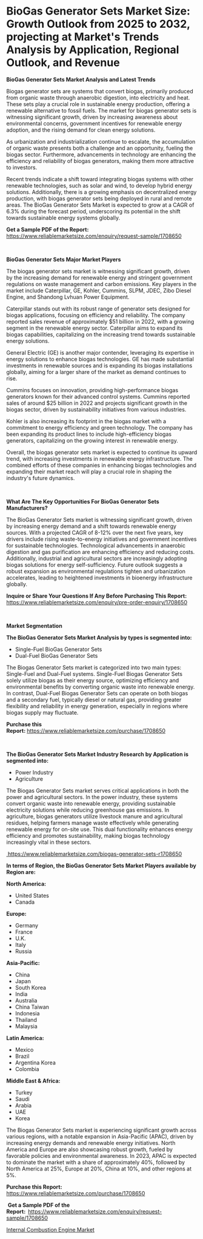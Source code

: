 <p><h1>BioGas Generator Sets Market Size: Growth Outlook from 2025 to 2032, projecting at Market's Trends Analysis by Application, Regional Outlook, and Revenue</h1></p><p><strong>BioGas Generator Sets Market Analysis and Latest Trends</strong></p>
<p><p>Biogas generator sets are systems that convert biogas, primarily produced from organic waste through anaerobic digestion, into electricity and heat. These sets play a crucial role in sustainable energy production, offering a renewable alternative to fossil fuels. The market for biogas generator sets is witnessing significant growth, driven by increasing awareness about environmental concerns, government incentives for renewable energy adoption, and the rising demand for clean energy solutions.</p><p>As urbanization and industrialization continue to escalate, the accumulation of organic waste presents both a challenge and an opportunity, fueling the biogas sector. Furthermore, advancements in technology are enhancing the efficiency and reliability of biogas generators, making them more attractive to investors.</p><p>Recent trends indicate a shift toward integrating biogas systems with other renewable technologies, such as solar and wind, to develop hybrid energy solutions. Additionally, there is a growing emphasis on decentralized energy production, with biogas generator sets being deployed in rural and remote areas. The BioGas Generator Sets Market is expected to grow at a CAGR of 6.3% during the forecast period, underscoring its potential in the shift towards sustainable energy systems globally.</p></p>
<p><strong>Get a Sample PDF of the Report:&nbsp;</strong> <a href="https://www.reliablemarketsize.com/enquiry/request-sample/1708650?utm_campaign=1939&utm_medium=2&utm_source=Github&utm_content=ia&utm_term=10012025&utm_id=biogas-generator-sets">https://www.reliablemarketsize.com/enquiry/request-sample/1708650</a></p>
<p>&nbsp;</p>
<p><strong>BioGas Generator Sets Major Market Players</strong></p>
<p><p>The biogas generator sets market is witnessing significant growth, driven by the increasing demand for renewable energy and stringent government regulations on waste management and carbon emissions. Key players in the market include Caterpillar, GE, Kohler, Cummins, SLPM, JDEC, Zibo Diesel Engine, and Shandong Lvhuan Power Equipment.</p><p>Caterpillar stands out with its robust range of generator sets designed for biogas applications, focusing on efficiency and reliability. The company reported sales revenue of approximately $51 billion in 2022, with a growing segment in the renewable energy sector. Caterpillar aims to expand its biogas capabilities, capitalizing on the increasing trend towards sustainable energy solutions.</p><p>General Electric (GE) is another major contender, leveraging its expertise in energy solutions to enhance biogas technologies. GE has made substantial investments in renewable sources and is expanding its biogas installations globally, aiming for a larger share of the market as demand continues to rise.</p><p>Cummins focuses on innovation, providing high-performance biogas generators known for their advanced control systems. Cummins reported sales of around $25 billion in 2022 and projects significant growth in the biogas sector, driven by sustainability initiatives from various industries.</p><p>Kohler is also increasing its footprint in the biogas market with a commitment to energy efficiency and green technology. The company has been expanding its product lines to include high-efficiency biogas generators, capitalizing on the growing interest in renewable energy.</p><p>Overall, the biogas generator sets market is expected to continue its upward trend, with increasing investments in renewable energy infrastructure. The combined efforts of these companies in enhancing biogas technologies and expanding their market reach will play a crucial role in shaping the industry's future dynamics.</p></p>
<p>&nbsp;</p>
<p><strong>What Are The Key Opportunities For BioGas Generator Sets Manufacturers?</strong></p>
<p><p>The BioGas Generator Sets market is witnessing significant growth, driven by increasing energy demand and a shift towards renewable energy sources. With a projected CAGR of 8-12% over the next five years, key drivers include rising waste-to-energy initiatives and government incentives for sustainable technologies. Technological advancements in anaerobic digestion and gas purification are enhancing efficiency and reducing costs. Additionally, industrial and agricultural sectors are increasingly adopting biogas solutions for energy self-sufficiency. Future outlook suggests a robust expansion as environmental regulations tighten and urbanization accelerates, leading to heightened investments in bioenergy infrastructure globally.</p></p>
<p><strong>Inquire or Share Your Questions If Any Before Purchasing This Report:</strong> <a href="https://www.reliablemarketsize.com/enquiry/pre-order-enquiry/1708650?utm_campaign=1939&utm_medium=2&utm_source=Github&utm_content=ia&utm_term=10012025&utm_id=biogas-generator-sets">https://www.reliablemarketsize.com/enquiry/pre-order-enquiry/1708650</a></p>
<p>&nbsp;</p>
<p><strong>Market Segmentation</strong></p>
<p><strong>The BioGas Generator Sets Market Analysis by types is segmented into:</strong></p>
<p><ul><li>Single-Fuel BioGas Generator Sets</li><li>Dual-Fuel BioGas Generator Sets</li></ul></p>
<p><p>The Biogas Generator Sets market is categorized into two main types: Single-Fuel and Dual-Fuel systems. Single-Fuel Biogas Generator Sets solely utilize biogas as their energy source, optimizing efficiency and environmental benefits by converting organic waste into renewable energy. In contrast, Dual-Fuel Biogas Generator Sets can operate on both biogas and a secondary fuel, typically diesel or natural gas, providing greater flexibility and reliability in energy generation, especially in regions where biogas supply may fluctuate.</p></p>
<p><strong>Purchase this Report:&nbsp;</strong><a href="https://www.reliablemarketsize.com/purchase/1708650?utm_campaign=1939&utm_medium=2&utm_source=Github&utm_content=ia&utm_term=10012025&utm_id=biogas-generator-sets">https://www.reliablemarketsize.com/purchase/1708650</a></p>
<p>&nbsp;</p>
<p><strong>The BioGas Generator Sets Market Industry Research by Application is segmented into:</strong></p>
<p><ul><li>Power Industry</li><li>Agriculture</li></ul></p>
<p><p>The Biogas Generator Sets market serves critical applications in both the power and agricultural sectors. In the power industry, these systems convert organic waste into renewable energy, providing sustainable electricity solutions while reducing greenhouse gas emissions. In agriculture, biogas generators utilize livestock manure and agricultural residues, helping farmers manage waste effectively while generating renewable energy for on-site use. This dual functionality enhances energy efficiency and promotes sustainability, making biogas technology increasingly vital in these sectors.</p></p>
<p><a href="https://www.reliablemarketsize.com/biogas-generator-sets-r1708650?utm_campaign=1939&utm_medium=2&utm_source=Github&utm_content=ia&utm_term=10012025&utm_id=biogas-generator-sets">&nbsp;https://www.reliablemarketsize.com/biogas-generator-sets-r1708650</a></p>
<p><strong>In terms of Region, the BioGas Generator Sets Market Players available by Region are:</strong></p>
<p>
    <p> <strong> North America: </strong>
        <ul>
            <li>United States</li>
            <li>Canada</li>
        </ul>
        </p> 
    <p> <strong> Europe: </strong>
        <ul>
            <li>Germany</li>
            <li>France</li>
            <li>U.K.</li>
            <li>Italy</li>
            <li>Russia</li>
        </ul>
        </p> 
    <p> <strong> Asia-Pacific: </strong>
        <ul>
            <li>China</li>
            <li>Japan</li>
            <li>South Korea</li>
            <li>India</li>
            <li>Australia</li>
            <li>China Taiwan</li>
            <li>Indonesia</li>
            <li>Thailand</li>
            <li>Malaysia</li>
        </ul>
        </p> 
    <p> <strong> Latin America: </strong>
        <ul>
            <li>Mexico</li>
            <li>Brazil</li>
            <li>Argentina Korea</li>
            <li>Colombia</li>
        </ul>
        </p> 
    <p> <strong> Middle East & Africa: </strong>
        <ul>
            <li>Turkey</li>
            <li>Saudi</li>
            <li>Arabia</li>
            <li>UAE</li>
            <li>Korea</li>
        </ul>
    </p>
    </p>
<p><p>The Biogas Generator Sets market is experiencing significant growth across various regions, with a notable expansion in Asia-Pacific (APAC), driven by increasing energy demands and renewable energy initiatives. North America and Europe are also showcasing robust growth, fueled by favorable policies and environmental awareness. In 2023, APAC is expected to dominate the market with a share of approximately 40%, followed by North America at 25%, Europe at 20%, China at 10%, and other regions at 5%.</p></p>
<p><strong>Purchase this Report: </strong><a href="https://www.reliablemarketsize.com/purchase/1708650?utm_campaign=1939&utm_medium=2&utm_source=Github&utm_content=ia&utm_term=10012025&utm_id=biogas-generator-sets">https://www.reliablemarketsize.com/purchase/1708650</a></p>
<p>&nbsp;<strong>Get a Sample PDF of the Report:&nbsp;&nbsp;</strong><a href="https://www.reliablemarketsize.com/enquiry/request-sample/1708650?utm_campaign=1939&utm_medium=2&utm_source=Github&utm_content=ia&utm_term=10012025&utm_id=biogas-generator-sets">https://www.reliablemarketsize.com/enquiry/request-sample/1708650</a></p>
<p><strong></strong></p>
<p><p><a href="https://github.com/PeterParrish5/Market-Research-Report-List-7/blob/main/internal-combustion-engine-market.md?utm_campaign=1939&utm_medium=2&utm_source=Github&utm_content=ia&utm_term=10012025&utm_id=biogas-generator-sets">Internal Combustion Engine Market</a></p></p>